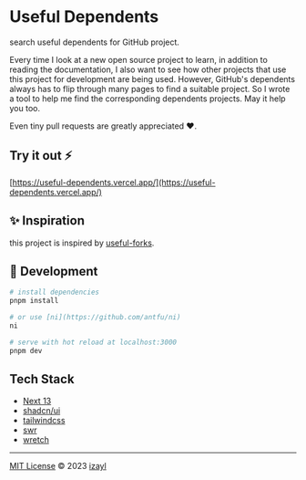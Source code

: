 # Useful Dependents

search useful dependents for GitHub project.

Every time I look at a new open source project to learn, in addition to reading the documentation, I also want to see how other projects that use this project for development are being used. However, GitHub's dependents always has to flip through many pages to find a suitable project. So I wrote a tool to help me find the corresponding dependents projects. May it help you too. 

Even tiny pull requests are greatly appreciated ❤️.

## Try it out ⚡️

[https://useful-dependents.vercel.app/](https://useful-dependents.vercel.app/)

## ✨ Inspiration

this project is inspired by [useful-forks](https://github.com/useful-forks/useful-forks.github.io).

## 🚀 Development

```sh
# install dependencies
pnpm install

# or use [ni](https://github.com/antfu/ni)
ni

# serve with hot reload at localhost:3000
pnpm dev
```

## Tech Stack

- [Next 13](https://beta.nextjs.org/docs)
- [shadcn/ui](https://github.com/shadcn/ui)
- [tailwindcss](https://tailwindcss.com/)
- [swr](https://swr.vercel.app/)
- [wretch](https://github.com/elbywan/wretch)

---
[MIT License](./LICENSE) © 2023 [izayl](https://github.com/izayl)

